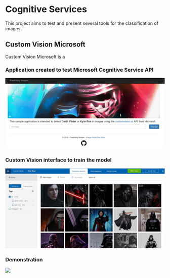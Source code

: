 # Cognitive Services

This project aims to test and present several tools for the classification of images.

## Custom Vision Microsoft

Custom Vision Microsoft is a

### Application created to test Microsoft Cognitive Service API
<img src="./images/app.jpg" />

### Custom Vision interface to train the model
<img src="./images/custon-vision.jpg" />

### Demonstration
<img src="./images/apresentation.gif" />